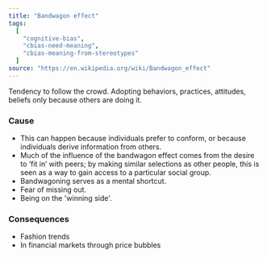 ```yaml
---
title: "Bandwagon effect"
tags:
  [
    "cognitive-bias",
    "cbias-need-meaning",
    "cbias-meaning-from-stereotypes"
  ]
source: "https://en.wikipedia.org/wiki/Bandwagon_effect"
---
```


Tendency to follow the crowd. Adopting behaviors, practices, attitudes, beliefs only because others are doing it.

### Cause

- This can happen because individuals prefer to conform, or because individuals derive information from others.     
- Much of the influence of the bandwagon effect comes from the desire to ‘fit in’ with peers; by making similar selections as other people, this is seen as a way to gain access to a particular social group.
- Bandwagoning serves as a mental shortcut.
- Fear of missing out.
- Being on the 'winning side'.


### Consequences

- Fashion trends
- In financial markets through price bubbles


